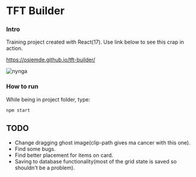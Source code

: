 # TFT Builder

### Intro
Training project created with React(17).
Use link below to see this crap in action.

https://osiemde.github.io/tft-builder/

![nynga](https://user-images.githubusercontent.com/99970419/183302036-9a0c0832-c181-46b7-bae3-58c6764320a2.png)

### How to run
While being in project folder, type:
```
npm start
```

## TODO
- Change dragging ghost image(clip-path gives ma cancer with this one).
- Find some bugs.
- Find better placement for items on card.
- Saving to database functionality(most of the grid state is saved so shouldn't be a problem).

